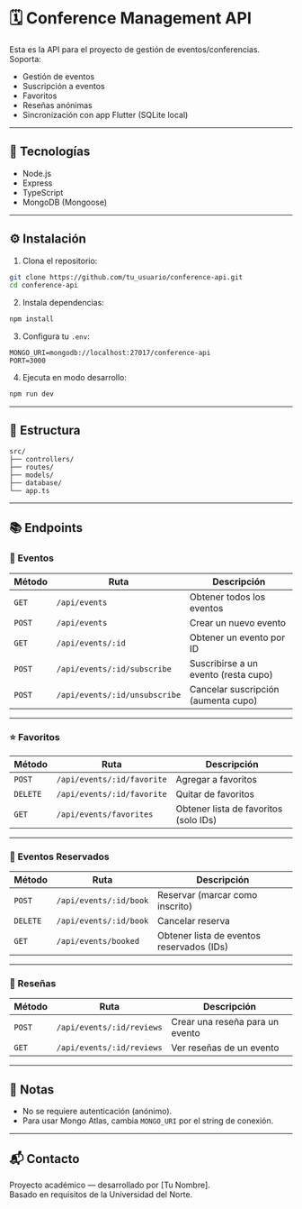 # 🗓️ Conference Management API

Esta es la API para el proyecto de gestión de eventos/conferencias. Soporta:

- Gestión de eventos
- Suscripción a eventos
- Favoritos
- Reseñas anónimas
- Sincronización con app Flutter (SQLite local)

---

## 🚀 Tecnologías

- Node.js
- Express
- TypeScript
- MongoDB (Mongoose)

---

## ⚙️ Instalación

1. Clona el repositorio:

```bash
git clone https://github.com/tu_usuario/conference-api.git
cd conference-api
```

2. Instala dependencias:

```bash
npm install
```

3. Configura tu `.env`:

```env
MONGO_URI=mongodb://localhost:27017/conference-api
PORT=3000
```

4. Ejecuta en modo desarrollo:

```bash
npm run dev
```

---

## 📁 Estructura

```
src/
├── controllers/
├── routes/
├── models/
├── database/
└── app.ts
```

---

## 📚 Endpoints

### 📌 Eventos

| Método | Ruta | Descripción |
|--------|------|-------------|
| `GET` | `/api/events` | Obtener todos los eventos |
| `POST` | `/api/events` | Crear un nuevo evento |
| `GET` | `/api/events/:id` | Obtener un evento por ID |
| `POST` | `/api/events/:id/subscribe` | Suscribirse a un evento (resta cupo) |
| `POST` | `/api/events/:id/unsubscribe` | Cancelar suscripción (aumenta cupo) |

---

### ⭐ Favoritos

| Método | Ruta | Descripción |
|--------|------|-------------|
| `POST` | `/api/events/:id/favorite` | Agregar a favoritos |
| `DELETE` | `/api/events/:id/favorite` | Quitar de favoritos |
| `GET` | `/api/events/favorites` | Obtener lista de favoritos (solo IDs) |

---

### 📅 Eventos Reservados

| Método | Ruta | Descripción |
|--------|------|-------------|
| `POST` | `/api/events/:id/book` | Reservar (marcar como inscrito) |
| `DELETE` | `/api/events/:id/book` | Cancelar reserva |
| `GET` | `/api/events/booked` | Obtener lista de eventos reservados (IDs) |

---

### 📝 Reseñas

| Método | Ruta | Descripción |
|--------|------|-------------|
| `POST` | `/api/events/:id/reviews` | Crear una reseña para un evento |
| `GET` | `/api/events/:id/reviews` | Ver reseñas de un evento |

---

## 📌 Notas

- No se requiere autenticación (anónimo).
- Para usar Mongo Atlas, cambia `MONGO_URI` por el string de conexión.

---

## 📬 Contacto

Proyecto académico — desarrollado por [Tu Nombre].  
Basado en requisitos de la Universidad del Norte.
